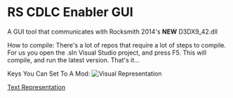 # RS CDLC Enabler GUI
A GUI tool that communicates with Rocksmith 2014's **NEW** D3DX9_42.dll

How to compile:
  There's a lot of repos that require a lot of steps to compile. For us you open the .sln Visual Studio project, and press F5. This will compile, and run the latest version.         That's it...


Keys You Can Set To A Mod: ![Visual Representation](https://i.imgur.com/lpNv3yG.png)

[Text Representation](https://pastebin.com/raw/7f1CvkUt)
